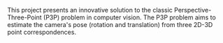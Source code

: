 This project presents an innovative solution to the classic Perspective-Three-Point (P3P) problem in computer vision. The P3P problem aims to estimate the camera's pose (rotation and translation) from three 2D-3D point correspondences.
